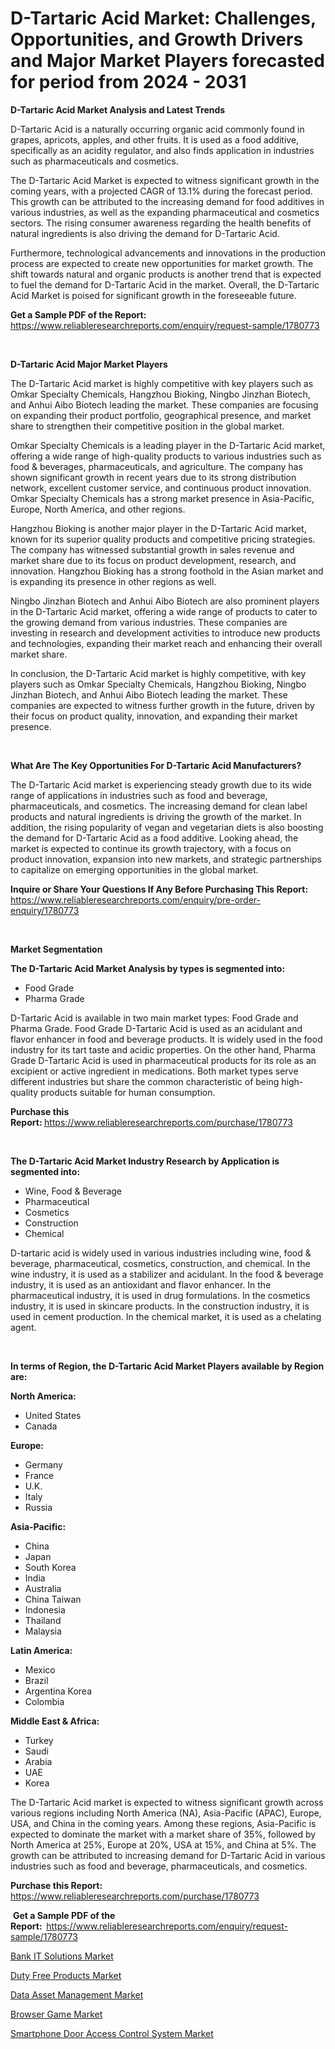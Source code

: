 <p><h1>D-Tartaric Acid Market: Challenges, Opportunities, and Growth Drivers and Major Market Players forecasted for period from 2024 - 2031</h1></p><p><strong>D-Tartaric Acid Market Analysis and Latest Trends</strong></p>
<p><p>D-Tartaric Acid is a naturally occurring organic acid commonly found in grapes, apricots, apples, and other fruits. It is used as a food additive, specifically as an acidity regulator, and also finds application in industries such as pharmaceuticals and cosmetics.</p><p>The D-Tartaric Acid Market is expected to witness significant growth in the coming years, with a projected CAGR of 13.1% during the forecast period. This growth can be attributed to the increasing demand for food additives in various industries, as well as the expanding pharmaceutical and cosmetics sectors. The rising consumer awareness regarding the health benefits of natural ingredients is also driving the demand for D-Tartaric Acid.</p><p>Furthermore, technological advancements and innovations in the production process are expected to create new opportunities for market growth. The shift towards natural and organic products is another trend that is expected to fuel the demand for D-Tartaric Acid in the market. Overall, the D-Tartaric Acid Market is poised for significant growth in the foreseeable future.</p></p>
<p><strong>Get a Sample PDF of the Report:&nbsp;</strong> <a href="https://www.reliableresearchreports.com/enquiry/request-sample/1780773">https://www.reliableresearchreports.com/enquiry/request-sample/1780773</a></p>
<p>&nbsp;</p>
<p><strong>D-Tartaric Acid Major Market Players</strong></p>
<p><p>The D-Tartaric Acid market is highly competitive with key players such as Omkar Specialty Chemicals, Hangzhou Bioking, Ningbo Jinzhan Biotech, and Anhui Aibo Biotech leading the market. These companies are focusing on expanding their product portfolio, geographical presence, and market share to strengthen their competitive position in the global market.</p><p>Omkar Specialty Chemicals is a leading player in the D-Tartaric Acid market, offering a wide range of high-quality products to various industries such as food & beverages, pharmaceuticals, and agriculture. The company has shown significant growth in recent years due to its strong distribution network, excellent customer service, and continuous product innovation. Omkar Specialty Chemicals has a strong market presence in Asia-Pacific, Europe, North America, and other regions.</p><p>Hangzhou Bioking is another major player in the D-Tartaric Acid market, known for its superior quality products and competitive pricing strategies. The company has witnessed substantial growth in sales revenue and market share due to its focus on product development, research, and innovation. Hangzhou Bioking has a strong foothold in the Asian market and is expanding its presence in other regions as well.</p><p>Ningbo Jinzhan Biotech and Anhui Aibo Biotech are also prominent players in the D-Tartaric Acid market, offering a wide range of products to cater to the growing demand from various industries. These companies are investing in research and development activities to introduce new products and technologies, expanding their market reach and enhancing their overall market share.</p><p>In conclusion, the D-Tartaric Acid market is highly competitive, with key players such as Omkar Specialty Chemicals, Hangzhou Bioking, Ningbo Jinzhan Biotech, and Anhui Aibo Biotech leading the market. These companies are expected to witness further growth in the future, driven by their focus on product quality, innovation, and expanding their market presence.</p></p>
<p>&nbsp;</p>
<p><strong>What Are The Key Opportunities For D-Tartaric Acid Manufacturers?</strong></p>
<p><p>The D-Tartaric Acid market is experiencing steady growth due to its wide range of applications in industries such as food and beverage, pharmaceuticals, and cosmetics. The increasing demand for clean label products and natural ingredients is driving the growth of the market. In addition, the rising popularity of vegan and vegetarian diets is also boosting the demand for D-Tartaric Acid as a food additive. Looking ahead, the market is expected to continue its growth trajectory, with a focus on product innovation, expansion into new markets, and strategic partnerships to capitalize on emerging opportunities in the global market.</p></p>
<p><strong>Inquire or Share Your Questions If Any Before Purchasing This Report:</strong> <a href="https://www.reliableresearchreports.com/enquiry/pre-order-enquiry/1780773">https://www.reliableresearchreports.com/enquiry/pre-order-enquiry/1780773</a></p>
<p>&nbsp;</p>
<p><strong>Market Segmentation</strong></p>
<p><strong>The D-Tartaric Acid Market Analysis by types is segmented into:</strong></p>
<p><ul><li>Food Grade</li><li>Pharma Grade</li></ul></p>
<p><p>D-Tartaric Acid is available in two main market types: Food Grade and Pharma Grade. Food Grade D-Tartaric Acid is used as an acidulant and flavor enhancer in food and beverage products. It is widely used in the food industry for its tart taste and acidic properties. On the other hand, Pharma Grade D-Tartaric Acid is used in pharmaceutical products for its role as an excipient or active ingredient in medications. Both market types serve different industries but share the common characteristic of being high-quality products suitable for human consumption.</p></p>
<p><strong>Purchase this Report:&nbsp;</strong><a href="https://www.reliableresearchreports.com/purchase/1780773">https://www.reliableresearchreports.com/purchase/1780773</a></p>
<p>&nbsp;</p>
<p><strong>The D-Tartaric Acid Market Industry Research by Application is segmented into:</strong></p>
<p><ul><li>Wine, Food & Beverage</li><li>Pharmaceutical</li><li>Cosmetics</li><li>Construction</li><li>Chemical</li></ul></p>
<p><p>D-tartaric acid is widely used in various industries including wine, food & beverage, pharmaceutical, cosmetics, construction, and chemical. In the wine industry, it is used as a stabilizer and acidulant. In the food & beverage industry, it is used as an antioxidant and flavor enhancer. In the pharmaceutical industry, it is used in drug formulations. In the cosmetics industry, it is used in skincare products. In the construction industry, it is used in cement production. In the chemical market, it is used as a chelating agent.</p></p>
<p>&nbsp;</p>
<p><strong>In terms of Region, the D-Tartaric Acid Market Players available by Region are:</strong></p>
<p>
    <p> <strong> North America: </strong>
        <ul>
            <li>United States</li>
            <li>Canada</li>
        </ul>
        </p> 
    <p> <strong> Europe: </strong>
        <ul>
            <li>Germany</li>
            <li>France</li>
            <li>U.K.</li>
            <li>Italy</li>
            <li>Russia</li>
        </ul>
        </p> 
    <p> <strong> Asia-Pacific: </strong>
        <ul>
            <li>China</li>
            <li>Japan</li>
            <li>South Korea</li>
            <li>India</li>
            <li>Australia</li>
            <li>China Taiwan</li>
            <li>Indonesia</li>
            <li>Thailand</li>
            <li>Malaysia</li>
        </ul>
        </p> 
    <p> <strong> Latin America: </strong>
        <ul>
            <li>Mexico</li>
            <li>Brazil</li>
            <li>Argentina Korea</li>
            <li>Colombia</li>
        </ul>
        </p> 
    <p> <strong> Middle East & Africa: </strong>
        <ul>
            <li>Turkey</li>
            <li>Saudi</li>
            <li>Arabia</li>
            <li>UAE</li>
            <li>Korea</li>
        </ul>
    </p>
    </p>
<p><p>The D-Tartaric Acid market is expected to witness significant growth across various regions including North America (NA), Asia-Pacific (APAC), Europe, USA, and China in the coming years. Among these regions, Asia-Pacific is expected to dominate the market with a market share of 35%, followed by North America at 25%, Europe at 20%, USA at 15%, and China at 5%. The growth can be attributed to increasing demand for D-Tartaric Acid in various industries such as food and beverage, pharmaceuticals, and cosmetics.</p></p>
<p><strong>Purchase this Report: </strong><a href="https://www.reliableresearchreports.com/purchase/1780773">https://www.reliableresearchreports.com/purchase/1780773</a></p>
<p>&nbsp;<strong>Get a Sample PDF of the Report:&nbsp;&nbsp;</strong><a href="https://www.reliableresearchreports.com/enquiry/request-sample/1780773">https://www.reliableresearchreports.com/enquiry/request-sample/1780773</a></p>
<p><strong></strong></p>
<p><p><a href="https://medium.com/@paulmcglynn6456/bank-it-solutions-market-research-report-its-history-and-forecast-2024-to-2031-a09dc4294606">Bank IT Solutions Market</a></p><p><a href="https://medium.com/@bethelokon998/duty-free-products-nbsp-market-focuses-on-market-share-size-and-projected-forecast-till-2031-28638b6ee1f7">Duty Free Products Market</a></p><p><a href="https://medium.com/@joanacasper19/data-asset-management-market-insights-into-market-cagr-market-trends-and-growth-strategies-0aff1f195d7c">Data Asset Management Market</a></p><p><a href="https://medium.com/@bethelokon998/decoding-browser-game-market-metrics-market-share-trends-and-growth-patterns-af629195ff6b">Browser Game Market</a></p><p><a href="https://medium.com/@paulmcglynn6456/decoding-smartphone-door-access-control-system-market-metrics-market-share-trends-and-growth-564eae394134">Smartphone Door Access Control System Market</a></p></p>